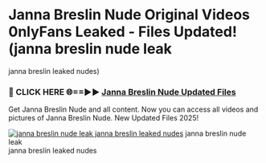 # Janna Breslin Nude Original Videos 0nlyFans Leaked - Files Updated! (janna breslin nude leak<br>
janna breslin leaked nudes)

<h3>🔴 CLICK HERE 🌐==►► <a href="https://tinyurl.com/2p9ay9w9" rel="nofollow">Janna Breslin Nude Updated Files</a></h3>

Get Janna Breslin Nude and all content. Now you can access all videos and pictures of Janna Breslin Nude. New Updated Files 2025!

[![janna breslin nude leak<br>
janna breslin leaked nudes](https://i.imgur.com/KQgVmj3.gif)](https://tinyurl.com/2p9ay9w9)
janna breslin nude leak<br>
janna breslin leaked nudes
